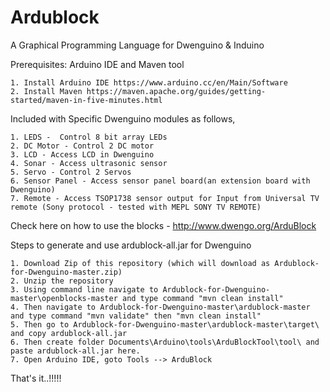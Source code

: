 # Ardublock
A Graphical Programming Language for Dwenguino & Induino

Prerequisites: Arduino IDE and Maven tool 

	1. Install Arduino IDE https://www.arduino.cc/en/Main/Software
	2. Install Maven https://maven.apache.org/guides/getting-started/maven-in-five-minutes.html

Included with Specific Dwenguino modules as follows,

	1. LEDS -  Control 8 bit array LEDs 
	2. DC Motor - Control 2 DC motor
	3. LCD - Access LCD in Dwenguino
	4. Sonar - Access ultrasonic sensor
	5. Servo - Control 2 Servos 
	6. Sensor Panel - Access sensor panel board(an extension board with Dwenguino)
	7. Remote - Access TSOP1738 sensor output for Input from Universal TV remote (Sony protocol - tested with MEPL SONY TV REMOTE)

Check here on how to use the blocks - http://www.dwengo.org/ArduBlock

Steps to generate and use ardublock-all.jar for Dwenguino

	1. Download Zip of this repository (which will download as Ardublock-for-Dwenguino-master.zip)
	2. Unzip the repository
	3. Using command line navigate to Ardublock-for-Dwenguino-master\openblocks-master and type command "mvn clean install"
	4. Then navigate to Ardublock-for-Dwenguino-master\ardublock-master and type command "mvn validate" then "mvn clean install"
	5. Then go to Ardublock-for-Dwenguino-master\ardublock-master\target\ and copy ardublock-all.jar
	6. Then create folder Documents\Arduino\tools\ArduBlockTool\tool\ and paste ardublock-all.jar here.
	7. Open Arduino IDE, goto Tools --> ArduBlock

That's it..!!!!!
